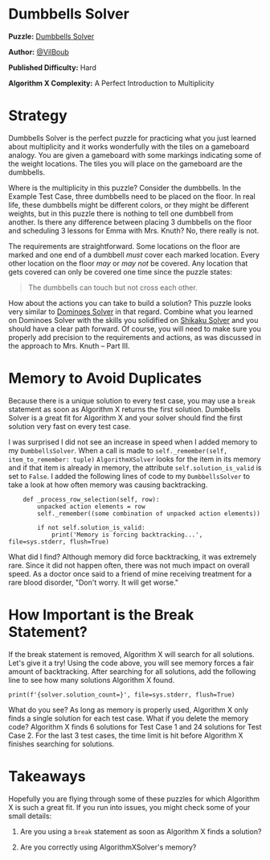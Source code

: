 # Dumbbells Solver

__Puzzle:__ [Dumbbells Solver](https://www.codingame.com/training/hard/dumbbells-solver)

__Author:__ [@VilBoub](https://www.codingame.com/profile/bd6706892e49290fb119aa5ddae4238a318297)

__Published Difficulty:__ Hard

__Algorithm X Complexity:__ A Perfect Introduction to Multiplicity

# Strategy

Dumbbells Solver is the perfect puzzle for practicing what you just learned about multiplicity and it works wonderfully with the tiles on a gameboard analogy. You are given a gameboard with some markings indicating some of the weight locations. The tiles you will place on the gameboard are the dumbbells.

Where is the multiplicity in this puzzle? Consider the dumbbells. In the Example Test Case, three dumbbells need to be placed on the floor. In real life, these dumbbells might be different colors, or they might be different weights, but in this puzzle there is nothing to tell one dumbbell from another. Is there any difference between placing 3 dumbbells on the floor and scheduling 3 lessons for Emma with Mrs. Knuth? No, there really is not.

The requirements are straightforward. Some locations on the floor are marked and one end of a dumbbell _must_ cover each marked location. Every other location on the floor _may_ or _may not_ be covered. Any location that gets covered can only be covered one time since the puzzle states:

>The dumbbells can touch but not cross each other.

How about the actions you can take to build a solution? This puzzle looks very similar to [Dominoes Solver](https://www.codingame.com/training/hard/dominoes-solver) in that regard. Combine what you learned on Dominoes Solver with the skills you solidified on [Shikaku Solver](https://www.codingame.com/training/medium/shikaku-solver) and you should have a clear path forward. Of course, you will need to make sure you properly add precision to the requirements and actions, as was discussed in the approach to Mrs. Knuth – Part III.

# Memory to Avoid Duplicates

Because there is a unique solution to every test case, you may use a `break` statement as soon as Algorithm X returns the first solution. Dumbbells Solver is a great fit for Algorithm X and your solver should find the first solution very fast on every test case.

I was surprised I did not see an increase in speed when I added memory to my `DumbbellsSolver`. When a call is made to `self._remember(self, item_to_remember: tuple)` `AlgorithmXSolver` looks for the item in its memory and if that item is already in memory, the attribute `self.solution_is_valid` is set to `False`. I added the following lines of code to my `DumbbellsSolver` to take a look at how often memory was causing backtracking.

```
    def _process_row_selection(self, row):
        unpacked action elements = row
        self._remember((some combination of unpacked action elements))

        if not self.solution_is_valid:
            print('Memory is forcing backtracking...', file=sys.stderr, flush=True)
```

What did I find? Although memory did force backtracking, it was extremely rare. Since it did not happen often, there was not much impact on overall speed. As a doctor once said to a friend of mine receiving treatment for a rare blood disorder, "Don't worry. It will get worse."

# How Important is the Break Statement?

If the break statement is removed, Algorithm X will search for all solutions. Let's give it a try! Using the code above, you will see memory forces a fair amount of backtracking. After searching for all solutions, add the following line to see how many solutions Algorithm X found.

```
print(f'{solver.solution_count=}', file=sys.stderr, flush=True)
```

What do you see? As long as memory is properly used, Algorithm X only finds a single solution for each test case. What if you delete the memory code? Algorithm X finds 6 solutions for Test Case 1 and 24 solutions for Test Case 2. For the last 3 test cases, the time limit is hit before Algorithm X finishes searching for solutions.

# Takeaways

Hopefully you are flying through some of these puzzles for which Algorithm X is such a great fit. If you run into issues, you might check some of your small details:

1) Are you using a `break` statement as soon as Algorithm X finds a solution?

2) Are you correctly using AlgorithmXSolver's memory?
